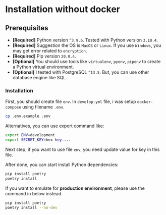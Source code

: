 # Installation without docker

## Prerequisites

- **[Required]** Python version `^3.9.6`. Tested with Python version `3.10.4`.
- **[Required]** Suggestion the OS is `MacOS` or `Linux`. If you use `Windows`, you may get error related to `encryption`.
- **[Required]** Pip version `20.0.4`.
- **[Optional]** You should use tools like `virtualenv`, `pyenv`, `pipenv` to create a Python virtual environment.
- **[Optional]** I tested with PostgreSQL `^13.5`. But, you can use other database engine like SQL. 

### Installation

First, you should create file `env`. In `develop.yml` file, i was setup `docker-compose` using filename `.env`.

```bash
cp .env.example .env
```

Alternatives, you can use export command like:

```bash
export ENV=development
export SECRET_KEY=hex key....
```

Next step, if you want to use file `env`, you need update value for key in this file.

After done, you can start install Python dependencies:

```bash
pip install poetry
poetry install
```

If you want to emulate for **production environment**, please use the command in below instead.

```bash
pip install poetry
poetry install --no-dev
```
